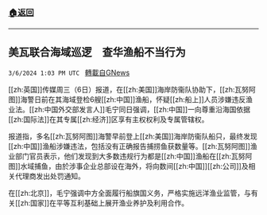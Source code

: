 ###  [:house:返回](README.md)
---


## 美瓦联合海域巡逻　查华渔船不当行为
`3/6/2024 1:03 PM UTC ` [轉載自GNews](https://gnews.org/articles/2370679)

[[zh:英国]]传媒周三（6日）报道，在[[zh:美国]]海岸防衞队协助下，[[zh:瓦努阿图]]海警日前在其海域登检6艘[[zh:中国]]渔船，怀疑[[zh:船上]]人员涉嫌违反渔业法。[[zh:中国外交部发言人]]毛宁同日强调，[[zh:中国]]一向尊重沿海国依据[[zh:国际法]]在其专属[[zh:经济]]区享有主权权利及专属管辖权。

报道指，多名[[zh:瓦努阿图]]海警早前登上[[zh:美国]]海岸防衞队船只，最终发现[[zh:中国]]渔船涉嫌违法，包括没有正确报告捕捞鱼获数量等。[[zh:瓦努阿图]]渔业部门官员表示，他们发现到大多数违规行为都是[[zh:中国]]渔船在[[zh:瓦努阿图]]水域捕鱼，由於涉事企业总部设在海外，将向数间[[zh:中国]][[zh:公司]]及相关代理商发出处罚通知。

在[[zh:北京]]，毛宁强调中方全面履行船旗国义务，严格实施远洋渔业监管，与有关[[zh:国家]]在平等互利基础上展开渔业养护及利用合作。
